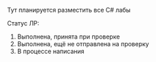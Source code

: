 Тут планируется разместить все C# лабы

Статус ЛР:
1. Выполнена, принята при проверке
2. Выполнена, ещё не отправлена на проверку
3. В процессе написания
